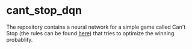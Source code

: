# cant_stop_dqn
The repository contains a neural network for a simple game called Can't Stop (the rules can be found [here](https://en.wikipedia.org/wiki/Can%27t_Stop_(board_game))) that tries to optimize the winning probablity.
